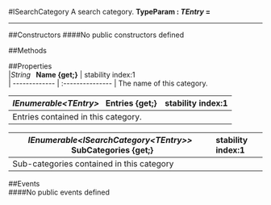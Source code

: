#ISearchCategory
  A search category. 
 **TypeParam : *TEntry* =** 

---
##Constructors 
####No public constructors defined

##Methods  

##Properties  
|*String* **&nbsp;&nbsp;Name {get;}** |  stability index:1  
| ------------- | :--------------- 
|  The name of this category. 


|*IEnumerable<*TEntry*>* **&nbsp;&nbsp;Entries {get;}** |  stability index:1  
| ------------- | :--------------- 
|  Entries contained in this category. 


|*IEnumerable<*ISearchCategory<*TEntry*>*>* **&nbsp;&nbsp;SubCategories {get;}** |  stability index:1  
| ------------- | :--------------- 
|  Sub-categories contained in this category 



##Events  
####No public events defined

